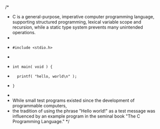 /*
 * C is a general-purpose, imperative computer programming language, supporting structured programming, lexical variable scope and recursion, while a static type system prevents many unintended operations.
 *
 *     #include <stdio.h>
 *
 *     int main( void ) {
 *       printf( "hello, world\n" );
 *     }
 *
 * While small test programs existed since the development of programmable computers,
 * the tradition of using the phrase "Hello world!" as a test message was influenced by an example program in the seminal book "The C Programming Language."
 */

